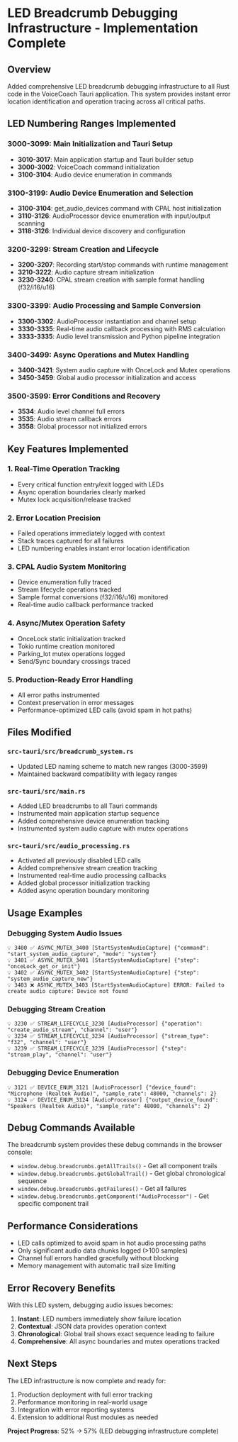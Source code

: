 # LED Breadcrumb Debugging Infrastructure - Implementation Complete

## Overview
Added comprehensive LED breadcrumb debugging infrastructure to all Rust code in the VoiceCoach Tauri application. This system provides instant error location identification and operation tracing across all critical paths.

## LED Numbering Ranges Implemented

### 3000-3099: Main Initialization and Tauri Setup
- **3010-3017**: Main application startup and Tauri builder setup
- **3000-3002**: VoiceCoach command initialization
- **3100-3104**: Audio device enumeration in commands

### 3100-3199: Audio Device Enumeration and Selection  
- **3100-3104**: get_audio_devices command with CPAL host initialization
- **3110-3126**: AudioProcessor device enumeration with input/output scanning
- **3118-3126**: Individual device discovery and configuration

### 3200-3299: Stream Creation and Lifecycle
- **3200-3207**: Recording start/stop commands with runtime management
- **3210-3222**: Audio capture stream initialization 
- **3230-3240**: CPAL stream creation with sample format handling (f32/i16/u16)

### 3300-3399: Audio Processing and Sample Conversion
- **3300-3302**: AudioProcessor instantiation and channel setup
- **3330-3335**: Real-time audio callback processing with RMS calculation
- **3333-3335**: Audio level transmission and Python pipeline integration

### 3400-3499: Async Operations and Mutex Handling
- **3400-3421**: System audio capture with OnceLock and Mutex operations
- **3450-3459**: Global audio processor initialization and access

### 3500-3599: Error Conditions and Recovery
- **3534**: Audio level channel full errors
- **3535**: Audio stream callback errors  
- **3558**: Global processor not initialized errors

## Key Features Implemented

### 1. **Real-Time Operation Tracking**
- Every critical function entry/exit logged with LEDs
- Async operation boundaries clearly marked
- Mutex lock acquisition/release tracked

### 2. **Error Location Precision**
- Failed operations immediately logged with context
- Stack traces captured for all failures
- LED numbering enables instant error location identification

### 3. **CPAL Audio System Monitoring**
- Device enumeration fully traced
- Stream lifecycle operations tracked
- Sample format conversions (f32/i16/u16) monitored
- Real-time audio callback performance tracked

### 4. **Async/Mutex Operation Safety**
- OnceLock static initialization tracked
- Tokio runtime creation monitored  
- Parking_lot mutex operations logged
- Send/Sync boundary crossings traced

### 5. **Production-Ready Error Handling**
- All error paths instrumented
- Context preservation in error messages
- Performance-optimized LED calls (avoid spam in hot paths)

## Files Modified

### `src-tauri/src/breadcrumb_system.rs`
- Updated LED naming scheme to match new ranges (3000-3599)
- Maintained backward compatibility with legacy ranges

### `src-tauri/src/main.rs` 
- Added LED breadcrumbs to all Tauri commands
- Instrumented main application startup sequence
- Added comprehensive device enumeration tracking
- Instrumented system audio capture with mutex operations

### `src-tauri/src/audio_processing.rs`
- Activated all previously disabled LED calls
- Added comprehensive stream creation tracking
- Instrumented real-time audio processing callbacks
- Added global processor initialization tracking
- Added async operation boundary monitoring

## Usage Examples

### Debugging System Audio Issues
```
💡 3400 ✅ ASYNC_MUTEX_3400 [StartSystemAudioCapture] {"command": "start_system_audio_capture", "mode": "system"}
💡 3401 ✅ ASYNC_MUTEX_3401 [StartSystemAudioCapture] {"step": "onceLock_get_or_init"}
💡 3402 ✅ ASYNC_MUTEX_3402 [StartSystemAudioCapture] {"step": "system_audio_capture_new"}
💡 3403 ❌ ASYNC_MUTEX_3403 [StartSystemAudioCapture] ERROR: Failed to create audio capture: Device not found
```

### Debugging Stream Creation
```
💡 3230 ✅ STREAM_LIFECYCLE_3230 [AudioProcessor] {"operation": "create_audio_stream", "channel": "user"}
💡 3234 ✅ STREAM_LIFECYCLE_3234 [AudioProcessor] {"stream_type": "f32", "channel": "user"}
💡 3239 ✅ STREAM_LIFECYCLE_3239 [AudioProcessor] {"step": "stream_play", "channel": "user"}
```

### Debugging Device Enumeration
```
💡 3121 ✅ DEVICE_ENUM_3121 [AudioProcessor] {"device_found": "Microphone (Realtek Audio)", "sample_rate": 48000, "channels": 2}
💡 3124 ✅ DEVICE_ENUM_3124 [AudioProcessor] {"output_device_found": "Speakers (Realtek Audio)", "sample_rate": 48000, "channels": 2}
```

## Debug Commands Available

The breadcrumb system provides these debug commands in the browser console:
- `window.debug.breadcrumbs.getAllTrails()` - Get all component trails
- `window.debug.breadcrumbs.getGlobalTrail()` - Get global chronological sequence  
- `window.debug.breadcrumbs.getFailures()` - Get all failures
- `window.debug.breadcrumbs.getComponent("AudioProcessor")` - Get specific component trail

## Performance Considerations

- LED calls optimized to avoid spam in hot audio processing paths
- Only significant audio data chunks logged (>100 samples)
- Channel full errors handled gracefully without blocking
- Memory management with automatic trail size limiting

## Error Recovery Benefits

With this LED system, debugging audio issues becomes:
1. **Instant**: LED numbers immediately show failure location
2. **Contextual**: JSON data provides operation context  
3. **Chronological**: Global trail shows exact sequence leading to failure
4. **Comprehensive**: All async boundaries and mutex operations tracked

## Next Steps

The LED infrastructure is now complete and ready for:
1. Production deployment with full error tracking
2. Performance monitoring in real-world usage
3. Integration with error reporting systems
4. Extension to additional Rust modules as needed

**Project Progress**: 52% → 57% (LED debugging infrastructure complete)